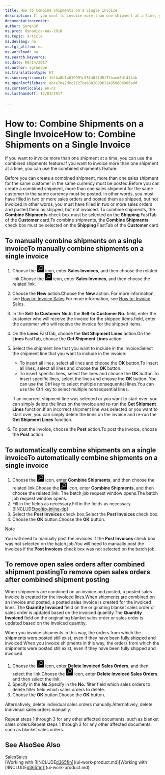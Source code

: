 ```yaml
---
title: How to Combine Shipments on a Single Invoice
description: If you want to invoice more than one shipment at a time, you can use the combined shipments feature.
documentationcenter: 
author: SorenGP
ms.prod: dynamics-nav-2018
ms.topic: article
ms.devlang: na
ms.tgt_pltfrm: na
ms.workload: na
ms.search.keywords: 
ms.date: 08/14/2017
ms.author: sgroespe
ms.translationtype: HT
ms.sourcegitcommit: 1dfba8b14019991c95f40ffd5f7fbaed5df414eb
ms.openlocfilehash: abce7ea2dcc1127cab802899611495680b986add
ms.contentlocale: en-nz
ms.lasthandoff: 12/01/2017

---
```

# <a name="how-to-combine-shipments-on-a-single-invoice"></a><span data-ttu-id="e23f8-103">How to: Combine Shipments on a Single Invoice</span><span class="sxs-lookup"><span data-stu-id="e23f8-103">How to: Combine Shipments on a Single Invoice</span></span>
<span data-ttu-id="e23f8-104">If you want to invoice more than one shipment at a time, you can use the combined shipments feature.</span><span class="sxs-lookup"><span data-stu-id="e23f8-104">If you want to invoice more than one shipment at a time, you can use the combined shipments feature.</span></span>  

 <span data-ttu-id="e23f8-105">Before you can create a combined shipment, more than one sales shipment for the same customer in the same currency must be posted.</span><span class="sxs-lookup"><span data-stu-id="e23f8-105">Before you can create a combined shipment, more than one sales shipment for the same customer in the same currency must be posted.</span></span> <span data-ttu-id="e23f8-106">In other words, you must have filled in two or more sales orders and posted them as shipped, but not invoiced.</span><span class="sxs-lookup"><span data-stu-id="e23f8-106">In other words, you must have filled in two or more sales orders and posted them as shipped, but not invoiced.</span></span> <span data-ttu-id="e23f8-107">To combine shipments, the **Combine Shipments** check box must be selected on the **Shipping** FastTab of the **Customer** card.</span><span class="sxs-lookup"><span data-stu-id="e23f8-107">To combine shipments, the **Combine Shipments** check box must be selected on the **Shipping** FastTab of the **Customer** card.</span></span>  

## <a name="to-manually-combine-shipments-on-a-single-invoice"></a><span data-ttu-id="e23f8-108">To manually combine shipments on a single invoice</span><span class="sxs-lookup"><span data-stu-id="e23f8-108">To manually combine shipments on a single invoice</span></span>  
1. <span data-ttu-id="e23f8-109">Choose the ![Search for Page or Report](media/ui-search/search_small.png "Search for Page or Report icon") icon, enter **Sales Invoices**, and then choose the related link.</span><span class="sxs-lookup"><span data-stu-id="e23f8-109">Choose the ![Search for Page or Report](media/ui-search/search_small.png "Search for Page or Report icon") icon, enter **Sales Invoices**, and then choose the related link.</span></span>  
2. <span data-ttu-id="e23f8-110">Choose the **New** action.</span><span class="sxs-lookup"><span data-stu-id="e23f8-110">Choose the **New** action.</span></span> <span data-ttu-id="e23f8-111">For more information, see [How to: Invoice Sales](sales-how-invoice-sales.md).</span><span class="sxs-lookup"><span data-stu-id="e23f8-111">For more information, see [How to: Invoice Sales](sales-how-invoice-sales.md).</span></span>
3. <span data-ttu-id="e23f8-112">In the **Sell-to Customer No.**</span><span class="sxs-lookup"><span data-stu-id="e23f8-112">In the **Sell-to Customer No.**</span></span> <span data-ttu-id="e23f8-113">field, enter the customer who will receive the invoice for the shipped items.</span><span class="sxs-lookup"><span data-stu-id="e23f8-113">field, enter the customer who will receive the invoice for the shipped items.</span></span>  
4. <span data-ttu-id="e23f8-114">On the **Lines** FastTab, choose the **Get Shipment Lines** action.</span><span class="sxs-lookup"><span data-stu-id="e23f8-114">On the **Lines** FastTab, choose the **Get Shipment Lines** action.</span></span>  
5. <span data-ttu-id="e23f8-115">Select the shipment line that you want to include in the invoice:</span><span class="sxs-lookup"><span data-stu-id="e23f8-115">Select the shipment line that you want to include in the invoice:</span></span>  

    - <span data-ttu-id="e23f8-116">To insert all lines, select all lines and choose the **OK** button.</span><span class="sxs-lookup"><span data-stu-id="e23f8-116">To insert all lines, select all lines and choose the **OK** button.</span></span>  
    - <span data-ttu-id="e23f8-117">To insert specific lines, select the lines and choose the **OK** button.</span><span class="sxs-lookup"><span data-stu-id="e23f8-117">To insert specific lines, select the lines and choose the **OK** button.</span></span> <span data-ttu-id="e23f8-118">You can use the Ctrl key to select multiple nonsequential lines.</span><span class="sxs-lookup"><span data-stu-id="e23f8-118">You can use the Ctrl key to select multiple nonsequential lines.</span></span>  

    <span data-ttu-id="e23f8-119">If an incorrect shipment line was selected or you want to start over, you can simply delete the lines on the invoice and re-run the **Get Shipment Lines** function.</span><span class="sxs-lookup"><span data-stu-id="e23f8-119">If an incorrect shipment line was selected or you want to start over, you can simply delete the lines on the invoice and re-run the **Get Shipment Lines** function.</span></span>  
7. <span data-ttu-id="e23f8-120">To post the invoice, choose the **Post** action.</span><span class="sxs-lookup"><span data-stu-id="e23f8-120">To post the invoice, choose the **Post** action.</span></span>  

## <a name="to-automatically-combine-shipments-on-a-single-invoice"></a><span data-ttu-id="e23f8-121">To automatically combine shipments on a single invoice</span><span class="sxs-lookup"><span data-stu-id="e23f8-121">To automatically combine shipments on a single invoice</span></span>  
1. <span data-ttu-id="e23f8-122">Choose the ![Search for Page or Report](media/ui-search/search_small.png "Search for Page or Report icon") icon, enter **Combine Shipments**, and then choose the related link.</span><span class="sxs-lookup"><span data-stu-id="e23f8-122">Choose the ![Search for Page or Report](media/ui-search/search_small.png "Search for Page or Report icon") icon, enter **Combine Shipments**, and then choose the related link.</span></span> <span data-ttu-id="e23f8-123">The batch job request window opens.</span><span class="sxs-lookup"><span data-stu-id="e23f8-123">The batch job request window opens.</span></span>  
2. <span data-ttu-id="e23f8-124">Fill in the fields as necessary.</span><span class="sxs-lookup"><span data-stu-id="e23f8-124">Fill in the fields as necessary.</span></span> [!INCLUDE[tooltip-inline-tip](includes/tooltip-inline-tip_md.md)]
3. <span data-ttu-id="e23f8-125">Select the **Post Invoices** check box.</span><span class="sxs-lookup"><span data-stu-id="e23f8-125">Select the **Post Invoices** check box.</span></span>  
4.  <span data-ttu-id="e23f8-126">Choose the **OK** button.</span><span class="sxs-lookup"><span data-stu-id="e23f8-126">Choose the **OK** button.</span></span>  

> [!NOTE]  
>  <span data-ttu-id="e23f8-127">You will need to manually post the invoices if the **Post Invoices** check box was not selected on the batch job.</span><span class="sxs-lookup"><span data-stu-id="e23f8-127">You will need to manually post the invoices if the **Post Invoices** check box was not selected on the batch job.</span></span>  

## <a name="to-remove-open-sales-orders-after-combined-shipment-posting"></a><span data-ttu-id="e23f8-128">To remove open sales orders after combined shipment posting</span><span class="sxs-lookup"><span data-stu-id="e23f8-128">To remove open sales orders after combined shipment posting</span></span> 
<span data-ttu-id="e23f8-129">When shipments are combined on an invoice and posted, a posted sales invoice is created for the invoiced lines.</span><span class="sxs-lookup"><span data-stu-id="e23f8-129">When shipments are combined on an invoice and posted, a posted sales invoice is created for the invoiced lines.</span></span> <span data-ttu-id="e23f8-130">The **Quantity Invoiced** field on the originating blanket sales order or sales order is updated based on the invoiced quantity.</span><span class="sxs-lookup"><span data-stu-id="e23f8-130">The **Quantity Invoiced** field on the originating blanket sales order or sales order is updated based on the invoiced quantity.</span></span>  

<span data-ttu-id="e23f8-131">When you invoice shipments in this way, the orders from which the shipments were posted still exist, even if they have been fully shipped and invoiced.</span><span class="sxs-lookup"><span data-stu-id="e23f8-131">When you invoice shipments in this way, the orders from which the shipments were posted still exist, even if they have been fully shipped and invoiced.</span></span>   

1. <span data-ttu-id="e23f8-132">Choose the ![Search for Page or Report](media/ui-search/search_small.png "Search for Page or Report icon") icon, enter **Delete Invoiced Sales Orders**, and then select the link.</span><span class="sxs-lookup"><span data-stu-id="e23f8-132">Choose the ![Search for Page or Report](media/ui-search/search_small.png "Search for Page or Report icon") icon, enter **Delete Invoiced Sales Orders**, and then select the link.</span></span>  
2. <span data-ttu-id="e23f8-133">Specify in the **No.**</span><span class="sxs-lookup"><span data-stu-id="e23f8-133">Specify in the **No.**</span></span> <span data-ttu-id="e23f8-134">filter field which sales orders to delete.</span><span class="sxs-lookup"><span data-stu-id="e23f8-134">filter field which sales orders to delete.</span></span>  
3. <span data-ttu-id="e23f8-135">Choose the **OK** button.</span><span class="sxs-lookup"><span data-stu-id="e23f8-135">Choose the **OK** button.</span></span>  

<span data-ttu-id="e23f8-136">Alternatively, delete individual sales orders manually.</span><span class="sxs-lookup"><span data-stu-id="e23f8-136">Alternatively, delete individual sales orders manually.</span></span>  

<span data-ttu-id="e23f8-137">Repeat steps 1 through 3 for any other affected documents, such as blanket sales orders.</span><span class="sxs-lookup"><span data-stu-id="e23f8-137">Repeat steps 1 through 3 for any other affected documents, such as blanket sales orders.</span></span>

## <a name="see-also"></a><span data-ttu-id="e23f8-138">See Also</span><span class="sxs-lookup"><span data-stu-id="e23f8-138">See Also</span></span>  
[<span data-ttu-id="e23f8-139">Sales</span><span class="sxs-lookup"><span data-stu-id="e23f8-139">Sales</span></span>](sales-manage-sales.md)  
<span data-ttu-id="e23f8-140">[Working with [!INCLUDE[d365fin](includes/d365fin_md.md)]](ui-work-product.md)</span><span class="sxs-lookup"><span data-stu-id="e23f8-140">[Working with [!INCLUDE[d365fin](includes/d365fin_md.md)]](ui-work-product.md)</span></span>

